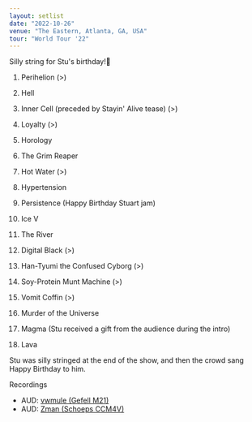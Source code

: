 ```yaml
---
layout: setlist
date: "2022-10-26"
venue: "The Eastern, Atlanta, GA, USA"
tour: "World Tour '22"
---
```


Silly string for Stu's birthday!

 1. Perihelion
    (>)

 2. Hell

 3. Inner Cell
    (preceded by Stayin' Alive tease) (>)

 4. Loyalty
    (>)

 5. Horology

 6. The Grim Reaper

 7. Hot Water
    (>)

 8. Hypertension

 9. Persistence
    (Happy Birthday Stuart jam)

10. Ice V

11. The River

12. Digital Black
    (>)

13. Han-Tyumi the Confused Cyborg
    (>)

14. Soy-Protein Munt Machine
    (>)

15. Vomit Coffin
    (>)

16. Murder of the Universe

17. Magma
    (Stu received a gift from the audience during the intro)

18. Lava

Stu was silly stringed at the end of the show, and then the crowd sang Happy Birthday to him.

Recordings
* AUD: [vwmule (Gefell M21)](https://archive.org/details/kglw2022-10-26.vwmule)
* AUD: [Zman (Schoeps CCM4V)](https://bt.etree.org/details.php?torrentId=617152)
